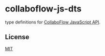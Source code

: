 # collaboflow-js-dts

type definitions for [CollaboFlow JavaScript API](https://collaboflow.zendesk.com/hc/ja/sections/360000040276).

## License

[MIT](https://choosealicense.com/licenses/mit/)
